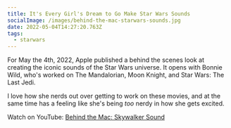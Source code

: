 ```yaml
---
title: It's Every Girl's Dream to Go Make Star Wars Sounds
socialImage: /images/behind-the-mac-starwars-sounds.jpg
date: 2022-05-04T14:27:20.763Z
tags:
  - starwars
---
```

For May the 4th, 2022, Apple published a behind the scenes look at creating the iconic sounds of the Star Wars universe. It opens with Bonnie Wild, who's worked on The Mandalorian, Moon Knight, and Star Wars: The Last Jedi.

I love how she nerds out over getting to work on these movies, and at the same time has a feeling like she's being *too* nerdy in how she gets excited.

Watch on YouTube: [Behind the Mac: Skywalker Sound](https://www.youtube.com/watch?v=E99Et5mzxv0)
